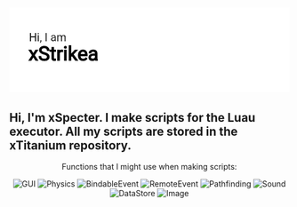 ![Banner](image/banner.png)
---
Hi, I'm xSpecter. I make scripts for the Luau executor. All my scripts are stored in the xTitanium repository.
---
<div align="center">  
  
Functions that I might use when making scripts:  

![GUI](https://img.shields.io/badge/GUI-luau5.1-green?logo=lua)
![Physics](https://img.shields.io/badge/Physics-luau5.1-green?logo=lua)
![BindableEvent](https://img.shields.io/badge/BindableEvent-luau5.1-green?logo=lua)
![RemoteEvent](https://img.shields.io/badge/RemoteEvent-luau5.1-green?logo=lua)
![Pathfinding](https://img.shields.io/badge/Pathfinding-luau5.1-green?logo=lua)
![Sound](https://img.shields.io/badge/Sound-luau5.1-green?logo=lua)
![DataStore](https://img.shields.io/badge/DataStore-luau5.1-green?logo=lua)
![Image](https://img.shields.io/badge/Image-luau5.1-green?logo=lua)
  
</div>  